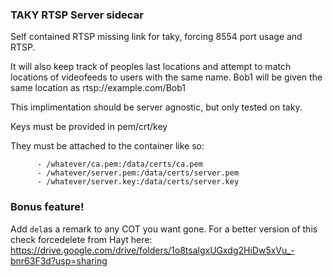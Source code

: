 ### TAKY RTSP Server sidecar

Self contained RTSP missing link for taky, forcing 8554 port usage and RTSP.

It will also keep track of peoples last locations and attempt to match locations of videofeeds to users with the same name.
Bob1 will be given the same location as rtsp://example.com/Bob1

This implimentation should be server agnostic, but only tested on taky.


Keys must be provided in pem/crt/key

They must be attached to the container like so: 
```
      - /whatever/ca.pem:/data/certs/ca.pem
      - /whatever/server.pem:/data/certs/server.pem
      - /whatever/server.key:/data/certs/server.key
```

### Bonus feature!

Add `del`as a remark to any COT you want gone. For a better version of this check forcedelete from Hayt here:
https://drive.google.com/drive/folders/1o8tsalgxUGxdg2HiDw5xVu_-bnr63F3d?usp=sharing

